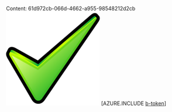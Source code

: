 Content: 61d972cb-066d-4662-a955-98548212d2cb![image](e9ecd82d-1092-49af-b7e5-8f7e7396ce2b.png)
[AZURE.INCLUDE [b-token](2105ba55-6d67-4681-9fc5-b29614700a4a.md)]
